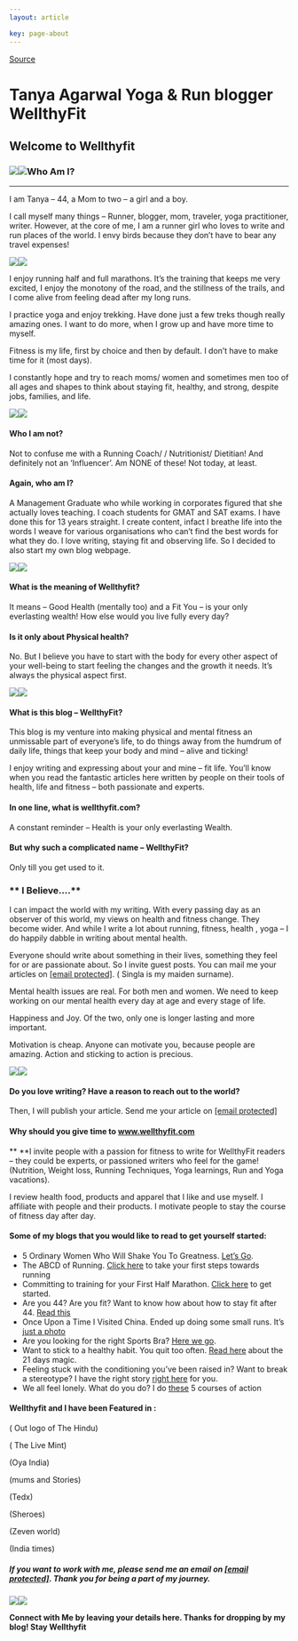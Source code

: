 ```yaml
---
layout: article

key: page-about
---
```



[Source](https://wellthyfit.com/tanya-agarwal-wellthyfit/ "Permalink to Tanya Agarwal Yoga & Run blogger WellthyFit")

# Tanya Agarwal Yoga & Run blogger WellthyFit

## Welcome to Wellthyfit

### **![][1]![][2]Who Am I?**

------------------------------------------------------------------------

I am Tanya – 44, a Mom to two – a girl and a boy.

I call myself many things – Runner, blogger, mom, traveler, yoga practitioner, writer. However, at the core of me, I am a runner girl who loves to write and run places of the world. I envy birds because they don’t have to bear any travel expenses!

![][3]![][4]

I enjoy running half and full marathons. It’s the training that keeps me very excited, I enjoy the monotony of the road, and the stillness of the trails, and I come alive from feeling dead after my long runs.

I practice yoga and enjoy trekking. Have done just a few treks though really amazing ones. I want to do more, when I grow up and have more time to myself.

Fitness is my life, first by choice and then by default. I don’t have to make time for it (most days).

I constantly hope and try to reach moms/ women and sometimes men too of all ages and shapes to think about staying fit, healthy, and strong, despite jobs, families, and life.

![][5]![][6]

#### **Who I am not?**

Not to confuse me with a Running Coach/ / Nutritionist/ Dietitian! And definitely not an ‘Influencer’. Am NONE of these! Not today, at least.

#### **Again, who am I?**

A Management Graduate who while working in corporates figured that she actually loves teaching. I coach students for GMAT and SAT exams. I have done this for 13 years straight. I create content, infact I breathe life into the words I weave for various organisations who can’t find the best words for what they do. I love writing, staying fit and observing life. So I decided to also start my own blog webpage.

![][7]![][8]

#### **What is the meaning of Wellthyfit?**

It means – Good Health (mentally too) and a Fit You – is your only everlasting wealth! How else would you live fully every day?

#### **Is it only about Physical health?**

No. But I believe you have to start with the body for every other aspect of your well-being to start feeling the changes and the growth it needs. It’s always the physical aspect first.

![][9]![][10]

#### 

#### **What is this blog – WellthyFit?**

This blog is my venture into making physical and mental fitness an unmissable part of everyone’s life, to do things away from the humdrum of daily life, things that keep your body and mind – alive and ticking!

I enjoy writing and expressing about your and mine – fit life. You’ll know when you read the fantastic articles here written by people on their tools of health, life and fitness – both passionate and experts.

#### In one line, what is wellthyfit.com?

A constant reminder – Health is your only everlasting Wealth.

#### **But why such a complicated name – WellthyFit?**

Only till you get used to it.

### ** I Believe….**

I can impact the world with my writing. With every passing day as an observer of this world, my views on health and fitness change. They become wider. And while I write a lot about running, fitness, health , yoga – I do happily dabble in writing about mental health.

Everyone should write about something in their lives, something they feel for or are passionate about. So I invite guest posts. You can mail me your articles on [\[email protected\]][11]. ( Singla is my maiden surname).

Mental health issues are real. For both men and women. We need to keep working on our mental health every day at age and every stage of life.

Happiness and Joy. Of the two, only one is longer lasting and more important.

Motivation is cheap. Anyone can motivate you, because people are amazing. Action and sticking to action is precious.

![][12]![][13]

#### Do you love writing? Have a reason to reach out to the world?

Then, I will publish your article. Send me your article on [[email protected]][14]

#### **Why should you give time to www.wellthyfit.com**

** **I invite people with a passion for fitness to write for WellthyFit readers – they could be experts, or passioned writers who feel for the game! (Nutrition, Weight loss, Running Techniques, Yoga learnings, Run and Yoga vacations).

I review health food, products and apparel that I like and use myself. I affiliate with people and their products. I motivate people to stay the course of fitness day after day.

#### **Some of my blogs that you would like to read to get yourself started:**

- 5 Ordinary Women Who Will Shake You To Greatness. [Let’s Go][15].
- The ABCD of Running. [Click here][16] to take your first steps towards running
- Committing to training for your First Half Marathon. [Click here][17] to get started.
- Are you 44? Are you fit? Want to know how about how to stay fit after 44. [Read this][18]
- Once Upon a Time I Visited China. Ended up doing some small runs. It’s [just a photo][19]
- Are you looking for the right Sports Bra? [Here we go][20].
- Want to stick to a healthy habit. You quit too often. [Read here][21] about the 21 days magic.
- Feeling stuck with the conditioning you’ve been raised in? Want to break a stereotype? I have the right story [right here][22] for you.
- We all feel lonely. What do you do? I do [these][23] 5 courses of action

#### Wellthyfit and I have been Featured in :

 ( Out logo of The Hindu)

 ( The Live Mint)

 (Oya India)

 (mums and Stories)

 (Tedx)

 (Sheroes)

 (Zeven world)

 (India times)

##### If you want to work with me, please send me an email on [[email protected]][24]. Thank you for being a part of my journey.

![][25]![][26]

**Connect with Me by leaving your details here. Thanks for dropping by my blog! Stay Wellthyfit**

###


[1]: https://wellthyfit.com/wp-content/uploads/2020/03/play.png
[2]: https://wellthyfit.com/wp-content/uploads/2020/03/play.png
[3]: https://wellthyfit.com/wp-content/uploads/2020/03/me-ndm-1.jpg
[4]: https://wellthyfit.com/wp-content/uploads/2020/03/me-ndm-1.jpg
[5]: https://wellthyfit.com/wp-content/uploads/2020/03/me-at-40.jpg
[6]: https://wellthyfit.com/wp-content/uploads/2020/03/me-at-40.jpg
[7]: https://wellthyfit.com/wp-content/uploads/2020/03/me-ted.jpg
[8]: https://wellthyfit.com/wp-content/uploads/2020/03/me-ted.jpg
[9]: https://wellthyfit.com/wp-content/uploads/2020/03/super-soldier.jpg
[10]: https://wellthyfit.com/wp-content/uploads/2020/03/super-soldier.jpg
[11]: https://wellthyfit.com/cdn-cgi/l/email-protection#6b1f0a05120a451802050c070a2b0c060a020745080406
[12]: https://wellthyfit.com/wp-content/uploads/2020/03/fb-yoga.jpg
[13]: https://wellthyfit.com/wp-content/uploads/2020/03/fb-yoga.jpg
[14]: https://wellthyfit.com/cdn-cgi/l/email-protection
[15]: https://wellthyfit.com/mental-health-stories-of-5-women-who-will-shake-you-to-greatness/
[16]: https://wellthyfit.com/running-basics-the-abcd-of-running/
[17]: https://wellthyfit.com/running-committing-to-training-for-your-first-half-marathon/
[18]: https://wellthyfit.com/fitness-how-to-stay-fit-after-40-anju-maudgal-kadam-never-settle/
[19]: https://wellthyfit.com/running-diaries-6-days-2-cities-2-runs-china/
[20]: https://wellthyfit.com/fitness-women-finding-the-right-sports-bra/
[21]: https://wellthyfit.com/fitness-body-mind-motivation-awesome-21-days-magic/
[22]: https://wellthyfit.com/breaking-a-stereotype-running-during-every-month-of-pregnancy-sanchari/
[23]: https://wellthyfit.com/mental-health-5-courses-of-action-when-feeling-lonely/
[24]: https://wellthyfit.com/cdn-cgi/l/email-protection
[25]: https://wellthyfit.com/wp-content/uploads/2020/03/Featured.jpg
[26]: https://wellthyfit.com/wp-content/uploads/2020/03/Featured.jpg  
